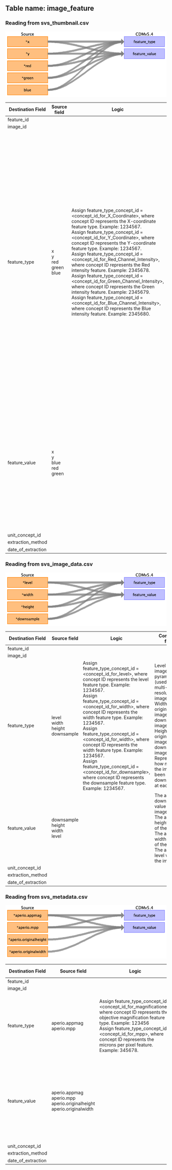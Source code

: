 ## Table name: image_feature

### Reading from svs_thumbnail.csv

![](md_files/image3.png)

| Destination Field | Source field | Logic | Comment field |
| --- | --- | --- | --- |
| feature_id |  |  |  |
| image_id |  |  |  |
| feature_type | x<br>y<br>red<br>green<br>blue | Assign feature_type_concept_id = <concept_id_for_X_Coordinate>, where concept ID represents the X-coordinate feature type. Example: 1234567.<br>Assign feature_type_concept_id = <concept_id_for_Y_Coordinate>, where concept ID represents the Y-coordinate feature type. Example: 1234567.<br>Assign feature_type_concept_id = <concept_id_for_Red_Channel_Intensity>, where concept ID represents the Red intensity feature. Example: 2345678.<br>Assign feature_type_concept_id = <concept_id_for_Green_Channel_Intensity>, where concept ID represents the Green intensity feature. Example: 2345679.<br>Assign feature_type_concept_id = <concept_id_for_Blue_Channel_Intensity>, where concept ID represents the Blue intensity feature. Example: 2345680. | Feature Type should represent the type of measurement or attribute you are capturing. This is for X coordinate. (X and Y represent the spatial position of a pixel.)<br>Feature Type should represent the type of measurement or attribute you are capturing. This is for Y coordinate. (X and Y represent the spatial position of a pixel.)<br>The feature is Red channel intensity (feature type)<br>The feature is Green channel intensity (feature type)<br>The feature is Blue channel intensity (feature type)<br> |
| feature_value | x<br>y<br>blue<br>red<br>green |  | Actual value from the source CSV (e.g., the X-coordinate value itself).<br>Actual value from the source CSV (e.g., the Y-coordinate value itself).<br>The actual value for the Blue channel intensity<br>The actual value for the Red channel intensity<br>The actual value for the Green channel intensity<br> |
| unit_concept_id |  |  |  |
| extraction_method |  |  |  |
| date_of_extraction |  |  |  |

### Reading from svs_image_data.csv

![](md_files/image4.png)

| Destination Field | Source field | Logic | Comment field |
| --- | --- | --- | --- |
| feature_id |  |  |  |
| image_id |  |  |  |
| feature_type | level<br>width<br>height<br>downsample | Assign feature_type_concept_id = <concept_id_for_level>, where concept ID represents the level feature type. Example: 1234567.<br>Assign feature_type_concept_id = <concept_id_for_width>, where concept ID represents the width feature type. Example: 1234567.<br>Assign feature_type_concept_id = <concept_id_for_width>, where concept ID represents the width feature type. Example: 1234567.<br>Assign feature_type_concept_id = <concept_id_for_downsample>, where concept ID represents the downsample feature type. Example: 1234567. | Level of the image pyramid (used for multi-resolution images).<br>Width of the original image (or downsampled image level).<br>Height of the original image (or downsampled image level).<br>Represents how much the image has been downsampled at each level.<br> |
| feature_value | downsample<br>height<br>width<br>level |  | The actual downsample value for the image<br>The actual height value of the image<br>The actual width value of the image<br>The actual level value of the image<br> |
| unit_concept_id |  |  |  |
| extraction_method |  |  |  |
| date_of_extraction |  |  |  |

### Reading from svs_metadata.csv

![](md_files/image5.png)

| Destination Field | Source field | Logic | Comment field |
| --- | --- | --- | --- |
| feature_id |  |  |  |
| image_id |  |  |  |
| feature_type | aperio.appmag<br>aperio.mpp | Assign feature_type_concept_id = <concept_id_for_magnificatione>, where concept ID represents the objective magnification feature type. Example: 123456<br>Assign feature_type_concept_id = <concept_id_for_mpp>, where concept ID represents the microns per pixel feature. Example: 345678. | Describes the image's magnification (e.g., 20x). Concept ID could be for magnification.<br>MPP feature gives the resolution of the image at a pixel level.<br> |
| feature_value | aperio.appmag<br>aperio.mpp<br>aperio.originalheight<br>aperio.originalwidth |  | Actual value of the image's magnification (e.g., 20x)<br>Actual value of resolution of the image at a pixel level.<br>Original height of the image<br>Original width of image<br> |
| unit_concept_id |  |  |  |
| extraction_method |  |  |  |
| date_of_extraction |  |  |  |

